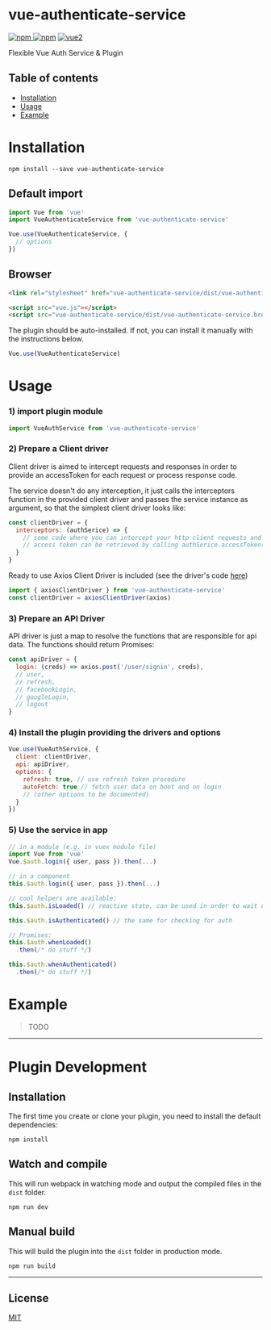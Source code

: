 # vue-authenticate-service

[![npm](https://img.shields.io/npm/v/vue-authenticate-service.svg) ![npm](https://img.shields.io/npm/dm/vue-authenticate-service.svg)](https://www.npmjs.com/package/vue-authenticate-service)
[![vue2](https://img.shields.io/badge/vue-2.x-brightgreen.svg)](https://vuejs.org/)

Flexible Vue Auth Service & Plugin

## Table of contents

- [Installation](#installation)
- [Usage](#usage)
- [Example](#example)

# Installation

```
npm install --save vue-authenticate-service
```

## Default import

```javascript
import Vue from 'vue'
import VueAuthenticateService from 'vue-authenticate-service'

Vue.use(VueAuthenticateService, {
  // options
})
```

## Browser

```html
<link rel="stylesheet" href="vue-authenticate-service/dist/vue-authenticate-service.css"/>

<script src="vue.js"></script>
<script src="vue-authenticate-service/dist/vue-authenticate-service.browser.js"></script>
```

The plugin should be auto-installed. If not, you can install it manually with the instructions below.

```javascript
Vue.use(VueAuthenticateService)
```


# Usage
### 1) import plugin module

```javascript
import VueAuthService from 'vue-authenticate-service'
```

### 2) Prepare a Client driver

Client driver is aimed to intercept requests and responses in order to provide an accessToken for each request or process response code.

The service doesn't do any interception, it just calls the interceptors function in the provided client driver and passes the service instance as argument, so that the simplest client driver looks like:
```javascript
const clientDriver = {
  interceptors: (authSerice) => {
    // some code where you can intercept your http client requests and Responses
    // access token can be retrieved by calling authSerice.accessToken() function that returns a Promise
  }
}
```

Ready to use Axios Client Driver is included (see the driver's code [here](src/drivers/axiosClientDriver.js))
```javascript
import { axiosClientDriver } from 'vue-authenticate-service'
const clientDriver = axiosClientDriver(axios)
```

### 3) Prepare an API Driver

API driver is just a map to resolve the functions that are responsible for api data. The functions should return Promises:

```javascript
const apiDriver = {
  login: (creds) => axios.post('/user/signin', creds),
  // user,
  // refresh,
  // facebookLogin,
  // googleLogin,
  // logout
}
```

### 4) Install the plugin providing the drivers and options

```javascript
Vue.use(VueAuthService, {
  client: clientDriver,
  api: apiDriver,
  options: {
    refresh: true, // use refresh token procedure
    autoFetch: true // fetch user data on boot and on login
    // (other options to be documented)
  }
})
```
### 5) Use the service in app


```javascript
// in a module (e.g. in vuex module file)
import Vue from 'vue'
Vue.$auth.login({ user, pass }).then(...)
```


```javascript
// in a component
this.$auth.login({ user, pass }).then(...)
```

```javascript
// cool helpers are available:
this.$auth.isLoaded() // reactive state, can be used in order to wait until user data is fetched (if authenticated)

this.$auth.isAuthenticated() // the same for checking for auth

// Promises:
this.$auth.whenLoaded()
  .then(/* do stuff */)

this.$auth.whenAuthenticated()
  .then(/* do stuff */)

```

# Example

> TODO

---

# Plugin Development

## Installation

The first time you create or clone your plugin, you need to install the default dependencies:

```
npm install
```

## Watch and compile

This will run webpack in watching mode and output the compiled files in the `dist` folder.

```
npm run dev
```

## Manual build

This will build the plugin into the `dist` folder in production mode.

```
npm run build
```

---

## License

[MIT](http://opensource.org/licenses/MIT)
